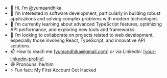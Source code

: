 - 👋 Hi, I’m @yumaandhika
- 👀 I’m interested in software development, particularly in building robust applications and solving complex problems with modern technologies.
- 🌱 I’m currently learning about advanced TypeScript features, optimizing API performance, and exploring new tools and frameworks.
- 💞️ I’m looking to collaborate on projects related to web development, especially those involving React, TypeScript, and innovative API solutions.
- 📫 How to reach me [yumandhika@gmail.com] or via LinkedIn: [[your-linkedin-profile](https://www.linkedin.com/in/yuma-andhika/)]
- 😄 Pronouns: he/him
- ⚡ Fun fact: My First Account Got Hacked

<!---
yumaandhika/yumaandhika is a ✨ special ✨ repository because its `README.md` (this file) appears on your GitHub profile.
You can click the Preview link to take a look at your changes.
--->
